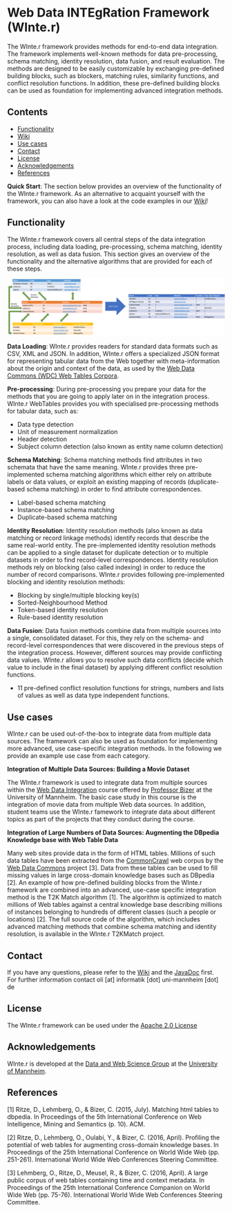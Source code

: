 # **W**eb Data **INTE**g**R**ation Framework (WInte.r)

The WInte.r framework provides methods for end-to-end data integration. The framework implements well-known methods for data pre-processing, schema matching, identity resolution, data fusion, and result evaluation.  The methods are designed to be easily customizable by exchanging pre-defined building blocks, such as blockers, matching rules, similarity functions, and conflict resolution functions. In addition, these pre-defined building blocks can be used as foundation for implementing advanced integration methods.

## Contents
- [Functionality](#functionality)
- [Wiki](../../wiki)
- [Use cases](#use-cases)
- [Contact](#contact)
- [License](#license)
- [Acknowledgements](#acknowledgements)
- [References](#references)

**Quick Start**: The section below provides an overview of the functionality of the WInte.r framework. As an alternative to acquaint yourself with the framework, you can also have a look at the code examples in our [Wiki](../../wiki)!

## Functionality
The WInte.r framework covers all central steps of the data integration process, including data loading, pre-processing, schema matching, identity resolution, as well as data fusion. This section gives an overview of the functionality and the alternative algorithms that are provided for each of these steps.

![Data Integration Process Example](/img/integration_overview.png)

**Data Loading**: WInte.r provides readers for standard data formats such as CSV, XML and JSON. In addition, WInte.r offers a specialized JSON format for representing tabular data from the Web together with meta-information about the origin and context of the data, as used by the [Web Data Commons (WDC) Web Tables Corpora](http://www.webdatacommons.org/webtables/index.html).

**Pre-processing**: During pre-processing you prepare your data for the methods that you are going to apply later on in the integration process. WInte.r WebTables provides you with specialised pre-processing methods for tabular data, such as:
-	Data type detection
-	Unit of measurement normalization
-	Header detection
-	Subject column detection (also known as entity name column detection)

**Schema Matching**: Schema matching methods find attributes in two schemata that have the same meaning. WInte.r provides three pre-implemented schema matching algorithms which either rely on attribute labels or data values, or exploit an existing mapping of records (duplicate-based schema matching) in order to find attribute correspondences.
-	Label-based schema matching
-	Instance-based schema matching
-	Duplicate-based schema matching

**Identity Resolution**: Identity resolution methods (also known as data matching or record linkage methods) identify records that describe the same real-world entity. The pre-implemented identity resolution methods can be applied to a single dataset for duplicate detection or to multiple datasets in order to find record-level correspondences. Identity resolution methods rely on blocking (also called indexing) in order to reduce the number of record comparisons. WInte.r provides following pre-implemented blocking and identity resolution methods:
-	Blocking by single/multiple blocking key(s)
-	Sorted-Neighbourhood Method
-	Token-based identity resolution
-	Rule-based identity resolution

**Data Fusion**: Data fusion methods combine data from multiple sources into a single, consolidated dataset. For this, they rely on the schema- and record-level correspondences that were discovered in the previous steps of the integration process. However, different sources may provide conflicting data values. WInte.r allows you to resolve such data conflicts (decide which value to include in the final dataset) by applying different conflict resolution functions.
-	11 pre-defined conflict resolution functions for strings, numbers and lists of values as well as data type independent functions.

## Use cases

WInte.r can be used out-of-the-box to integrate data from multiple data sources. The framework can also be used as foundation for implementing more advanced, use case-specific integration methods. In the following we provide an example use case from each category.

**Integration of Multiple Data Sources: Building a Movie Dataset**

The WInte.r framework is used to integrate data from multiple sources within the [Web Data Integration](http://dws.informatik.uni-mannheim.de/en/teaching/courses-for-master-candidates/ie670webdataintegration/) course offered by [Professor Bizer](http://dws.informatik.uni-mannheim.de/bizer) at the University of Mannheim. The basic case study in this course is the integration of movie data from multiple Web data sources. In addition, student teams use the WInte.r famework to integrate data about different topics as part of the projects that they conduct during the course.

**Integration of Large Numbers of Data Sources: Augmenting the DBpedia Knowledge base with Web Table Data**

Many web sites provide data in the form of HTML tables. Millions of such data tables have been extracted from the [CommonCrawl](http://commoncrawl.org/) web corpus by the [Web Data Commons](http://webdatacommons.org/webtables/) project [3]. Data from these tables can be used to fill missing values in large cross-domain knowledge bases such as DBpedia [2]. An example of how pre-defined building blocks from the WInte.r framework are combined into an advanced, use-case specific integration method is the T2K Match algorithm [1]. The algorithm is optimized to match millions of Web tables against a central knowledge base describing millions of instances belonging to hundreds of different classes  (such a people or locations) [2]. The full source code of the algorithm, which includes advanced matching methods that combine schema matching and identity resolution, is available in the WInte.r T2KMatch project.

## Contact

If you have any questions, please refer to the [Wiki](/wiki/) and the [JavaDoc](https://olehmberg.github.io/winter/javadoc/) first. For further information contact oli [at] informatik [dot] uni-mannheim [dot] de

## License

The WInte.r framework can be used under the [Apache 2.0 License](http://www.apache.org/licenses/LICENSE-2.0)

## Acknowledgements

WInte.r is developed at the [Data and Web Science Group](http://dws.informatik.uni-mannheim.de/) at the [University of Mannheim](http://www.uni-mannheim.de/).

## References
[1] Ritze, D., Lehmberg, O., & Bizer, C. (2015, July). Matching html tables to dbpedia. In Proceedings of the 5th International Conference on Web Intelligence, Mining and Semantics (p. 10). ACM.

[2] Ritze, D., Lehmberg, O., Oulabi, Y., & Bizer, C. (2016, April). Profiling the potential of web tables for augmenting cross-domain knowledge bases. In Proceedings of the 25th International Conference on World Wide Web (pp. 251-261). International World Wide Web Conferences Steering Committee.

[3] Lehmberg, O., Ritze, D., Meusel, R., & Bizer, C. (2016, April). A large public corpus of web tables containing time and context metadata. In Proceedings of the 25th International Conference Companion on World Wide Web (pp. 75-76). International World Wide Web Conferences Steering Committee.
